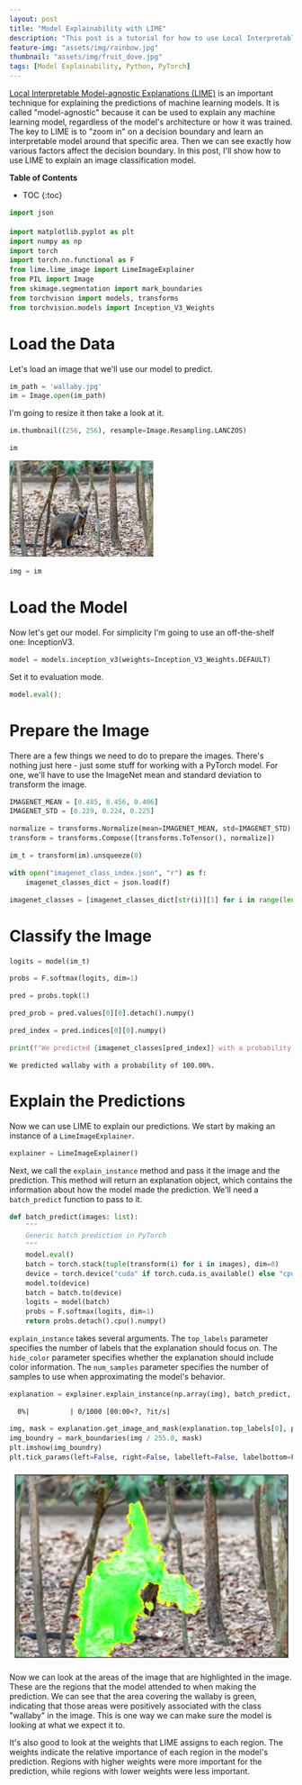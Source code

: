 ```yaml
---
layout: post
title: "Model Explainability with LIME"
description: "This post is a tutorial for how to use Local Interpretable Model-agnostic Explanations (LIME) to explain computer vision models."
feature-img: "assets/img/rainbow.jpg"
thumbnail: "assets/img/fruit_dove.jpg"
tags: [Model Explainability, Python, PyTorch]
---
```


[Local Interpretable Model-agnostic Explanations (LIME)](https://arxiv.org/abs/1602.04938) is an important technique for explaining the predictions of machine learning models. It is called "model-agnostic" because it can be used to explain any machine learning model, regardless of the model's architecture or how it was trained. The key to LIME is to "zoom in" on a decision boundary and learn an interpretable model around that specific area. Then we can see exactly how various factors affect the decision boundary. In this post, I'll show how to use LIME to explain an image classification model.

<b>Table of Contents</b>
* TOC
{:toc}


```python
import json

import matplotlib.pyplot as plt
import numpy as np
import torch
import torch.nn.functional as F
from lime.lime_image import LimeImageExplainer
from PIL import Image
from skimage.segmentation import mark_boundaries
from torchvision import models, transforms
from torchvision.models import Inception_V3_Weights
```

# Load the Data

Let's load an image that we'll use our model to predict.


```python
im_path = 'wallaby.jpg'
im = Image.open(im_path)
```

I'm going to resize it then take a look at it.


```python
im.thumbnail((256, 256), resample=Image.Resampling.LANCZOS)
```


```python
im
```




    
![png](2023-01-01-model-explainability-with-lime_files/2023-01-01-model-explainability-with-lime_9_0.png)
    




```python
img = im
```

# Load the Model

Now let's get our model. For simplicity I'm going to use an off-the-shelf one: InceptionV3.


```python
model = models.inception_v3(weights=Inception_V3_Weights.DEFAULT)
```

Set it to evaluation mode.


```python
model.eval();
```

# Prepare the Image

There are a few things we need to do to prepare the images. There's nothing just here - just some stuff for working with a PyTorch model. For one, we'll have to use the ImageNet mean and standard deviation to transform the image.


```python
IMAGENET_MEAN = [0.485, 0.456, 0.406]
IMAGENET_STD = [0.229, 0.224, 0.225]
```


```python
normalize = transforms.Normalize(mean=IMAGENET_MEAN, std=IMAGENET_STD)
transform = transforms.Compose([transforms.ToTensor(), normalize])
```


```python
im_t = transform(im).unsqueeze(0)
```


```python
with open("imagenet_class_index.json", "r") as f:
    imagenet_classes_dict = json.load(f)
```


```python
imagenet_classes = [imagenet_classes_dict[str(i)][1] for i in range(len(imagenet_classes_dict))]
```

# Classify the Image


```python
logits = model(im_t)
```


```python
probs = F.softmax(logits, dim=1)
```


```python
pred = probs.topk(1)
```


```python
pred_prob = pred.values[0][0].detach().numpy()
```


```python
pred_index = pred.indices[0][0].numpy()
```


```python
print(f"We predicted {imagenet_classes[pred_index]} with a probability of {pred_prob:.2%}.")
```

    We predicted wallaby with a probability of 100.00%.
    

# Explain the Predictions

Now we can use LIME to explain our predictions. We start by making an instance of a `LimeImageExplainer`.


```python
explainer = LimeImageExplainer()
```

Next, we call the `explain_instance` method and pass it the image and the prediction. This method will return an explanation object, which contains the information about how the model made the prediction. We'll need a `batch_predict` function to pass to it.


```python
def batch_predict(images: list):
    """
    Generic batch prediction in PyTorch
    """
    model.eval()
    batch = torch.stack(tuple(transform(i) for i in images), dim=0)
    device = torch.device("cuda" if torch.cuda.is_available() else "cpu")
    model.to(device)
    batch = batch.to(device)
    logits = model(batch)
    probs = F.softmax(logits, dim=1)
    return probs.detach().cpu().numpy()
```

`explain_instance` takes several arguments. The `top_labels` parameter specifies the number of labels that the explanation should focus on. The `hide_color` parameter specifies whether the explanation should include color information. The `num_samples` parameter specifies the number of samples to use when approximating the model's behavior.


```python
explanation = explainer.explain_instance(np.array(img), batch_predict, top_labels=1, hide_color=0, num_samples=1000)
```


      0%|          | 0/1000 [00:00<?, ?it/s]



```python
img, mask = explanation.get_image_and_mask(explanation.top_labels[0], positive_only=False)
img_boundry = mark_boundaries(img / 255.0, mask)
plt.imshow(img_boundry)
plt.tick_params(left=False, right=False, labelleft=False, labelbottom=False, bottom=False)
```


    
![png](2023-01-01-model-explainability-with-lime_files/2023-01-01-model-explainability-with-lime_37_0.png)
    


Now we can look at the areas of the image that are highlighted in the image. These are the regions that the model attended to when making the prediction. We can see that the area covering the wallaby is green, indicating that those areas were positively associated with the class "wallaby" in the image. This is one way we can make sure the model is looking at what we expect it to.

It's also good to look at the weights that LIME assigns to each region. The weights indicate the relative importance of each region in the model's prediction. Regions with higher weights were more important for the prediction, while regions with lower weights were less important.
